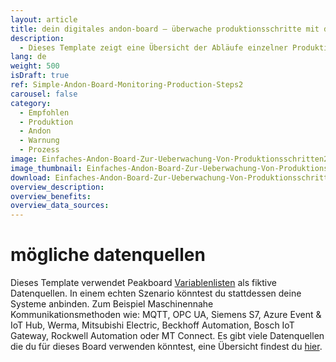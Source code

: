 ```yaml
---
layout: article
title: dein digitales andon-board – überwache produktionsschritte mit dem lampensystem
description: 
  - Dieses Template zeigt eine Übersicht der Abläufe einzelner Produktionsschritte eines Auftrags. Ob bei den einzelnen Arbeitsschritten alles planmäßig läuft, wird mittels übersichtlicher Andon-Board Anzeige im typischen Ampelfarbschema angezeigt. Bei Störungen genügt ein kurzer Blick auf den Monitor und die „rote Lampe“ verrät ob es ein Problem gibt, wo es das Problem gibt und seit wann. Das sorgt für Transparenz am Arbeitsplatz, steigert die Motivation und verkürzt Reaktionszeiten. Zusätzlich wird der Auftragsstatus in Echtzeit abgebildet. Lade dir das Template kostenlos herunter, entfernen das hinterlegte Timer Script und füge deine Datenquelle hinzu, um die Visualisierung für deine Zwecke verwenden zu können. 
lang: de
weight: 500
isDraft: true
ref: Simple-Andon-Board-Monitoring-Production-Steps2
carousel: false
category:
  - Empfohlen
  - Produktion
  - Andon
  - Warnung
  - Prozess
image: Einfaches-Andon-Board-Zur-Ueberwachung-Von-Produktionsschritten2.png
image_thumbnail: Einfaches-Andon-Board-Zur-Ueberwachung-Von-Produktionsschritten2_thumbnail.png
download: Einfaches-Andon-Board-Zur-Ueberwachung-Von-Produktionsschritten2.pbmx
overview_description:
overview_benefits:
overview_data_sources:
---
```

# mögliche datenquellen
Dieses Template verwendet Peakboard [Variablenlisten](https://help.peakboard.com/scripting/de-variables.html) als fiktive Datenquellen. In einem echten Szenario könntest du stattdessen deine Systeme anbinden. Zum Beispiel Maschinennahe Kommunikationsmethoden wie: MQTT, OPC UA, Siemens S7, Azure Event & IoT Hub, Werma, Mitsubishi Electric, Beckhoff Automation, Bosch IoT Gateway, Rockwell Automation oder MT Connect. Es gibt viele Datenquellen die du für dieses Board verwenden könntest, eine Übersicht findest du [hier](https://peakboard.com/schnittstellen/).